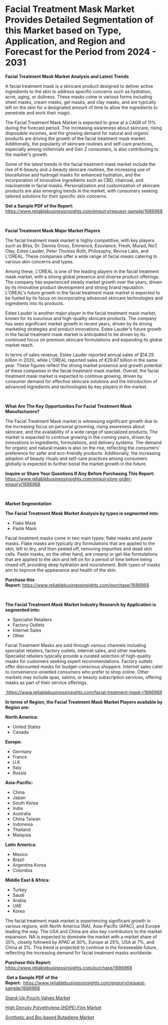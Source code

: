 <p><h1>Facial Treatment Mask Market Provides Detailed Segmentation of this Market based on Type, Application, and Region and Forecast for the Period from 2024 - 2031</h1></p><p><strong>Facial Treatment Mask Market Analysis and Latest Trends</strong></p>
<p><p>A facial treatment mask is a skincare product designed to deliver active ingredients to the skin to address specific concerns such as hydration, acne, aging, or dullness. These masks come in various forms including sheet masks, cream masks, gel masks, and clay masks, and are typically left on the skin for a designated amount of time to allow the ingredients to penetrate and work their magic.</p><p>The Facial Treatment Mask Market is expected to grow at a CAGR of 11% during the forecast period. The increasing awareness about skincare, rising disposable incomes, and the growing demand for natural and organic products are driving the growth of the facial treatment mask market. Additionally, the popularity of skincare routines and self-care practices, especially among millennials and Gen Z consumers, is also contributing to the market's growth.</p><p>Some of the latest trends in the facial treatment mask market include the rise of K-beauty and J-beauty skincare routines, the increasing use of biocellulose and hydrogel masks for enhanced hydration, and the incorporation of innovative ingredients such as CBD, charcoal, and niacinamide in facial masks. Personalization and customization of skincare products are also emerging trends in the market, with consumers seeking tailored solutions for their specific skin concerns.</p></p>
<p><strong>Get a Sample PDF of the Report:&nbsp;</strong> <a href="https://www.reliablebusinessinsights.com/enquiry/request-sample/1686968">https://www.reliablebusinessinsights.com/enquiry/request-sample/1686968</a></p>
<p>&nbsp;</p>
<p><strong>Facial Treatment Mask Major Market Players</strong></p>
<p><p>The facial treatment mask market is highly competitive, with key players such as Bliss, Dr. Dennis Gross, Éminence, Exuviance, Fresh, Murad, No7, Olay, Estee Lauder, Peter Thomas Roth, Philosophy, Reviva Labs, and L'OREAL. These companies offer a wide range of facial masks catering to various skin concerns and types.</p><p>Among these, L'OREAL is one of the leading players in the facial treatment mask market, with a strong global presence and diverse product offerings. The company has experienced steady market growth over the years, driven by its innovative product development and strong brand reputation. L'OREAL's future growth in the facial treatment mask market is expected to be fueled by its focus on incorporating advanced skincare technologies and ingredients into its products.</p><p>Estee Lauder is another major player in the facial treatment mask market, known for its luxurious and high-quality skincare products. The company has seen significant market growth in recent years, driven by its strong marketing strategies and product innovations. Estee Lauder's future growth in the facial treatment mask market is anticipated to be driven by its continued focus on premium skincare formulations and expanding its global market reach.</p><p>In terms of sales revenue, Estee Lauder reported annual sales of $14.29 billion in 2020, while L'OREAL reported sales of €29.87 billion in the same year. These figures reflect the strong market presence and growth potential of these companies in the facial treatment mask market. Overall, the facial treatment mask market is expected to continue growing, driven by consumer demand for effective skincare solutions and the introduction of advanced ingredients and technologies by key players in the market.</p></p>
<p>&nbsp;</p>
<p><strong>What Are The Key Opportunities For Facial Treatment Mask Manufacturers?</strong></p>
<p><p>The Facial Treatment Mask market is witnessing significant growth due to the increasing focus on personal grooming, rising awareness about skincare, and the availability of a wide range of specialized products. The market is expected to continue growing in the coming years, driven by innovations in ingredients, formulations, and delivery systems. The demand for organic and natural masks is also on the rise, reflecting the consumers' preference for safer and eco-friendly products. Additionally, the increasing adoption of beauty rituals and self-care practices among consumers globally is expected to further boost the market growth in the future.</p></p>
<p><strong>Inquire or Share Your Questions If Any Before Purchasing This Report:</strong> <a href="https://www.reliablebusinessinsights.com/enquiry/pre-order-enquiry/1686968">https://www.reliablebusinessinsights.com/enquiry/pre-order-enquiry/1686968</a></p>
<p>&nbsp;</p>
<p><strong>Market Segmentation</strong></p>
<p><strong>The Facial Treatment Mask Market Analysis by types is segmented into:</strong></p>
<p><ul><li>Flake Mask</li><li>Paste Mask</li></ul></p>
<p><p>Facial treatment masks come in two main types: flake masks and paste masks. Flake masks are typically dry formulations that are applied to the skin, left to dry, and then peeled off, removing impurities and dead skin cells. Paste masks, on the other hand, are creamy or gel-like formulations that are applied to the skin and left on for a period of time before being rinsed off, providing deep hydration and nourishment. Both types of masks aim to improve the appearance and health of the skin.</p></p>
<p><strong>Purchase this Report:&nbsp;</strong><a href="https://www.reliablebusinessinsights.com/purchase/1686968">https://www.reliablebusinessinsights.com/purchase/1686968</a></p>
<p>&nbsp;</p>
<p><strong>The Facial Treatment Mask Market Industry Research by Application is segmented into:</strong></p>
<p><ul><li>Specialist Retailers</li><li>Factory Outlets</li><li>Internet Sales</li><li>Other</li></ul></p>
<p><p>Facial Treatment Masks are sold through various channels including specialist retailers, factory outlets, internet sales, and other markets. Specialist retailers typically provide a curated selection of high-quality masks for customers seeking expert recommendations. Factory outlets offer discounted masks for budget-conscious shoppers. Internet sales cater to convenience-oriented consumers who prefer to shop online. Other markets may include spas, salons, or beauty subscription services, offering masks as part of their service offerings.</p></p>
<p><a href="https://www.reliablebusinessinsights.com/facial-treatment-mask-r1686968">&nbsp;https://www.reliablebusinessinsights.com/facial-treatment-mask-r1686968</a></p>
<p><strong>In terms of Region, the Facial Treatment Mask Market Players available by Region are:</strong></p>
<p>
    <p> <strong> North America: </strong>
        <ul>
            <li>United States</li>
            <li>Canada</li>
        </ul>
        </p> 
    <p> <strong> Europe: </strong>
        <ul>
            <li>Germany</li>
            <li>France</li>
            <li>U.K.</li>
            <li>Italy</li>
            <li>Russia</li>
        </ul>
        </p> 
    <p> <strong> Asia-Pacific: </strong>
        <ul>
            <li>China</li>
            <li>Japan</li>
            <li>South Korea</li>
            <li>India</li>
            <li>Australia</li>
            <li>China Taiwan</li>
            <li>Indonesia</li>
            <li>Thailand</li>
            <li>Malaysia</li>
        </ul>
        </p> 
    <p> <strong> Latin America: </strong>
        <ul>
            <li>Mexico</li>
            <li>Brazil</li>
            <li>Argentina Korea</li>
            <li>Colombia</li>
        </ul>
        </p> 
    <p> <strong> Middle East & Africa: </strong>
        <ul>
            <li>Turkey</li>
            <li>Saudi</li>
            <li>Arabia</li>
            <li>UAE</li>
            <li>Korea</li>
        </ul>
    </p>
    </p>
<p><p>The facial treatment mask market is experiencing significant growth in various regions, with North America (NA), Asia-Pacific (APAC), and Europe leading the way. The USA and China are also key contributors to the market expansion. NA is expected to dominate the market with a market share of 35%, closely followed by APAC at 30%, Europe at 25%, USA at 7%, and China at 3%. This trend is projected to continue in the foreseeable future, reflecting the increasing demand for facial treatment masks worldwide.</p></p>
<p><strong>Purchase this Report: </strong><a href="https://www.reliablebusinessinsights.com/purchase/1686968">https://www.reliablebusinessinsights.com/purchase/1686968</a></p>
<p>&nbsp;<strong>Get a Sample PDF of the Report:&nbsp;&nbsp;</strong><a href="https://www.reliablebusinessinsights.com/enquiry/request-sample/1686968">https://www.reliablebusinessinsights.com/enquiry/request-sample/1686968</a></p>
<p><strong></strong></p>
<p><p><a href="https://github.com/jakobeblake56/Market-Research-Report-List-1/blob/main/stand-up-pouch-valves-market.md">Stand-Up Pouch Valves Market</a></p><p><a href="https://github.com/baileope6754/Market-Research-Report-List-1/blob/main/high-density-polyethylene-hdpe-film-market.md">High Density Polyethylene (HDPE) Film Market</a></p><p><a href="https://github.com/josephpullman6599/Market-Research-Report-List-1/blob/main/synthetic-and-bio-based-butadiene-market.md">Synthetic and Bio-based Butadiene Market</a></p></p>